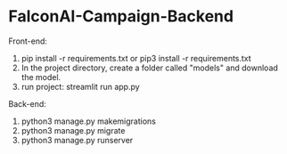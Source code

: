 # FalconAI-Campaign-Backend

Front-end:
1. pip install -r requirements.txt or pip3 install -r requirements.txt
2. In the project directory, create a folder called "models" and download the model.
3. run project: streamlit run app.py

Back-end:
1. python3 manage.py makemigrations
2. python3 manage.py migrate
3. python3 manage.py runserver

